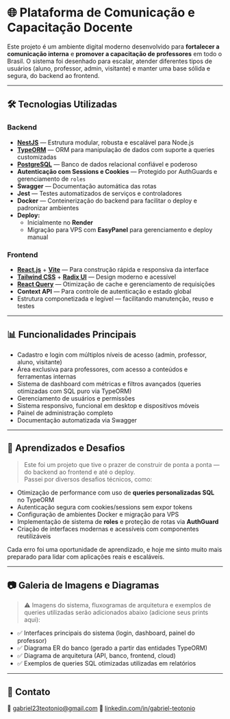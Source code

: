 # 🌐 Plataforma de Comunicação e Capacitação Docente

Este projeto é um ambiente digital moderno desenvolvido para **fortalecer a comunicação interna** e **promover a capacitação de professores** em todo o Brasil. O sistema foi desenhado para escalar, atender diferentes tipos de usuários (aluno, professor, admin, visitante) e manter uma base sólida e segura, do backend ao frontend.

---

## 🛠️ Tecnologias Utilizadas

### Backend
- **[NestJS](https://nestjs.com/)** — Estrutura modular, robusta e escalável para Node.js
- **[TypeORM](https://typeorm.io/)** — ORM para manipulação de dados com suporte a queries customizadas
- **[PostgreSQL](https://www.postgresql.org/)** — Banco de dados relacional confiável e poderoso
- **Autenticação com Sessions e Cookies** — Protegido por AuthGuards e gerenciamento de `roles`
- **Swagger** — Documentação automática das rotas
- **Jest** — Testes automatizados de serviços e controladores
- **Docker** — Conteinerização do backend para facilitar o deploy e padronizar ambientes
- **Deploy:**  
  - Inicialmente no **Render**  
  - Migração para VPS com **EasyPanel** para gerenciamento e deploy manual

### Frontend
- **[React.js](https://react.dev/)** + **[Vite](https://vitejs.dev/)** — Para construção rápida e responsiva da interface
- **[Tailwind CSS](https://tailwindcss.com/)** + **[Radix UI](https://www.radix-ui.com/)** — Design moderno e acessível
- **[React Query](https://tanstack.com/query/latest)** — Otimização de cache e gerenciamento de requisições
- **Context API** — Para controle de autenticação e estado global
- Estrutura componetizada e legível — facilitando manutenção, reuso e testes

---

## 📊 Funcionalidades Principais

- Cadastro e login com múltiplos níveis de acesso (admin, professor, aluno, visitante)
- Área exclusiva para professores, com acesso a conteúdos e ferramentas internas
- Sistema de dashboard com métricas e filtros avançados (queries otimizadas com SQL puro via TypeORM)
- Gerenciamento de usuários e permissões
- Sistema responsivo, funcional em desktop e dispositivos móveis
- Painel de administração completo
- Documentação automatizada via Swagger

---

## 🧠 Aprendizados e Desafios

> Este foi um projeto que tive o prazer de construir de ponta a ponta — do backend ao frontend e até o deploy.  
Passei por diversos desafios técnicos, como:
- Otimização de performance com uso de **queries personalizadas SQL** no TypeORM
- Autenticação segura com cookies/sessions sem expor tokens
- Configuração de ambientes Docker e migração para VPS
- Implementação de sistema de **roles** e proteção de rotas via **AuthGuard**
- Criação de interfaces modernas e acessíveis com componentes reutilizáveis

Cada erro foi uma oportunidade de aprendizado, e hoje me sinto muito mais preparado para lidar com aplicações reais e escaláveis.

---

## 📷 Galeria de Imagens e Diagramas

> ⚠️ Imagens do sistema, fluxogramas de arquitetura e exemplos de queries utilizadas serão adicionados abaixo (adicione seus prints aqui):

- ✅ Interfaces principais do sistema (login, dashboard, painel do professor)
- ✅ Diagrama ER do banco (gerado a partir das entidades TypeORM)
- ✅ Diagrama de arquitetura (API, banco, frontend, cloud)
- ✅ Exemplos de queries SQL otimizadas utilizadas em relatórios

---

## 🤝 Contato
📧 gabriel23teotonio@gmail.com
🔗 [linkedin.com/in/gabriel-teotonio](https://linkedin.com/in/gabriel-teotonio)  

